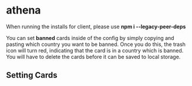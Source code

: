 # athena
When running the installs for client, please use <b>npm i --legacy-peer-deps</b>

You can set <b>banned</b> cards inside of the config by simply copying and pasting which country you want to be banned.
Once you do this, the trash icon will turn red, indicating that the card is in a country which is banned. You will have to delete the cards before it can be saved to local storage.

## Setting Cards

